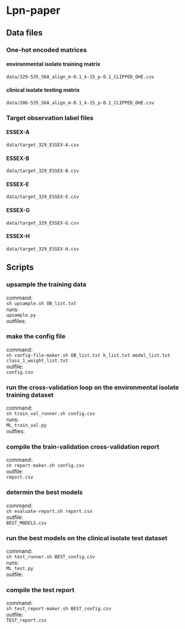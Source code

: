 # Lpn-paper

## Data files

### One-hot encoded matrices
#### environmental isolate training matrix
```data/329-535_SKA_align_m-0.1_k-15_p-0.1_CLIPPED_OHE.csv```  
#### clinical isolate testing matrix
```data/206-535_SKA_align_m-0.1_k-15_p-0.1_CLIPPED_OHE.csv```  

### Target observation label files
#### ESSEX-A
```data/target_329_ESSEX-A.csv```  
#### ESSEX-B
```data/target_329_ESSEX-B.csv```  
#### ESSEX-E
```data/target_329_ESSEX-E.csv```  
#### ESSEX-G
```data/target_329_ESSEX-G.csv```  
#### ESSEX-H
```data/target_329_ESSEX-H.csv```  


## Scripts

### upsample the training data
command:  
```sh upsample.sh OB_list.txt```  
runs:  
```upsample.py```  
outfiles:  


### make the config file
command:  
```sh config-file-maker.sh OB_list.txt k_list.txt model_list.txt class_1_weight_list.txt```  
outfile:  
```config.csv```  

### run the cross-validation loop on the environmental isolate training dataset
command:  
```sh train_val_runner.sh config.csv```  
runs:  
```ML_train_val.py```  
outfies:  


### compile the train-validation cross-validation report
command:  
```sh report-maker.sh config.csv```  
outfile:  
```report.csv```  
  
### determin the best models  
command:  
```sh evaluate-report.sh report.csv```  
outfile:  
 ```BEST_MODELS.csv```  
 
### run the best models on the clinical isolate test dataset 
command:  
```sh test_runner.sh BEST_config.csv```  
runs:  
```ML_test.py```  
outfile:  


### compile the test report
command:  
```sh test_report-maker.sh BEST_config.csv```  
outfile:  
```TEST_report.csv```  
